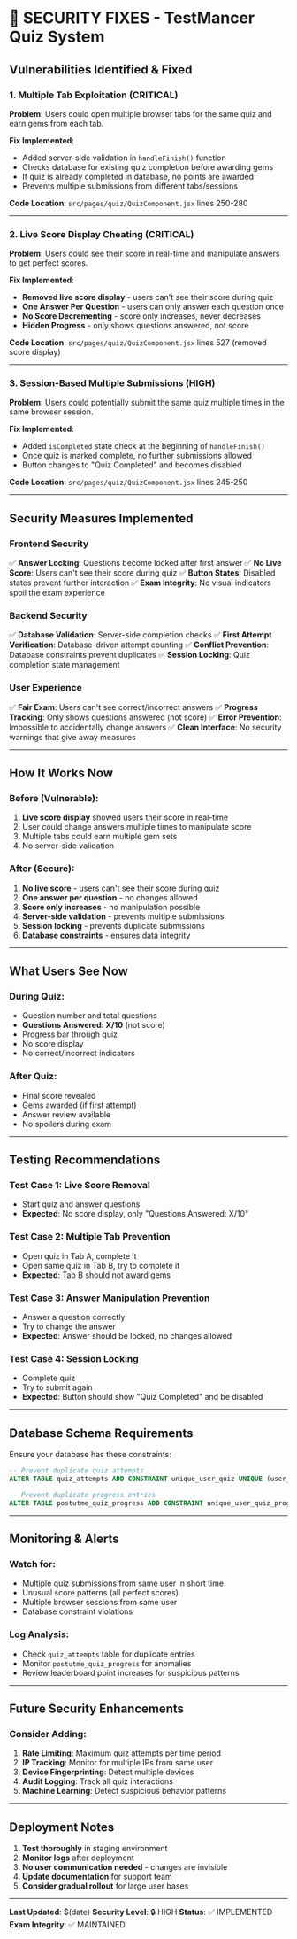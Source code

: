 # 🚨 SECURITY FIXES - TestMancer Quiz System

## **Vulnerabilities Identified & Fixed**

### **1. Multiple Tab Exploitation (CRITICAL)**
**Problem**: Users could open multiple browser tabs for the same quiz and earn gems from each tab.

**Fix Implemented**:
- Added server-side validation in `handleFinish()` function
- Checks database for existing quiz completion before awarding gems
- If quiz is already completed in database, no points are awarded
- Prevents multiple submissions from different tabs/sessions

**Code Location**: `src/pages/quiz/QuizComponent.jsx` lines 250-280

---

### **2. Live Score Display Cheating (CRITICAL)**
**Problem**: Users could see their score in real-time and manipulate answers to get perfect scores.

**Fix Implemented**:
- **Removed live score display** - users can't see their score during quiz
- **One Answer Per Question** - users can only answer each question once
- **No Score Decrementing** - score only increases, never decreases
- **Hidden Progress** - only shows questions answered, not score

**Code Location**: `src/pages/quiz/QuizComponent.jsx` lines 527 (removed score display)

---

### **3. Session-Based Multiple Submissions (HIGH)**
**Problem**: Users could potentially submit the same quiz multiple times in the same browser session.

**Fix Implemented**:
- Added `isCompleted` state check at the beginning of `handleFinish()`
- Once quiz is marked complete, no further submissions allowed
- Button changes to "Quiz Completed" and becomes disabled

**Code Location**: `src/pages/quiz/QuizComponent.jsx` lines 245-250

---

## **Security Measures Implemented**

### **Frontend Security**
✅ **Answer Locking**: Questions become locked after first answer
✅ **No Live Score**: Users can't see their score during quiz
✅ **Button States**: Disabled states prevent further interaction
✅ **Exam Integrity**: No visual indicators spoil the exam experience

### **Backend Security**
✅ **Database Validation**: Server-side completion checks
✅ **First Attempt Verification**: Database-driven attempt counting
✅ **Conflict Prevention**: Database constraints prevent duplicates
✅ **Session Locking**: Quiz completion state management

### **User Experience**
✅ **Fair Exam**: Users can't see correct/incorrect answers
✅ **Progress Tracking**: Only shows questions answered (not score)
✅ **Error Prevention**: Impossible to accidentally change answers
✅ **Clean Interface**: No security warnings that give away measures

---

## **How It Works Now**

### **Before (Vulnerable)**:
1. **Live score display** showed users their score in real-time
2. User could change answers multiple times to manipulate score
3. Multiple tabs could earn multiple gem sets
4. No server-side validation

### **After (Secure)**:
1. **No live score** - users can't see their score during quiz
2. **One answer per question** - no changes allowed
3. **Score only increases** - no manipulation possible
4. **Server-side validation** - prevents multiple submissions
5. **Session locking** - prevents duplicate submissions
6. **Database constraints** - ensures data integrity

---

## **What Users See Now**

### **During Quiz**:
- Question number and total questions
- **Questions Answered: X/10** (not score)
- Progress bar through quiz
- No score display
- No correct/incorrect indicators

### **After Quiz**:
- Final score revealed
- Gems awarded (if first attempt)
- Answer review available
- No spoilers during exam

---

## **Testing Recommendations**

### **Test Case 1: Live Score Removal**
- Start quiz and answer questions
- **Expected**: No score display, only "Questions Answered: X/10"

### **Test Case 2: Multiple Tab Prevention**
- Open quiz in Tab A, complete it
- Open same quiz in Tab B, try to complete it
- **Expected**: Tab B should not award gems

### **Test Case 3: Answer Manipulation Prevention**
- Answer a question correctly
- Try to change the answer
- **Expected**: Answer should be locked, no changes allowed

### **Test Case 4: Session Locking**
- Complete quiz
- Try to submit again
- **Expected**: Button should show "Quiz Completed" and be disabled

---

## **Database Schema Requirements**

Ensure your database has these constraints:
```sql
-- Prevent duplicate quiz attempts
ALTER TABLE quiz_attempts ADD CONSTRAINT unique_user_quiz UNIQUE (user_id, quiz_id);

-- Prevent duplicate progress entries
ALTER TABLE postutme_quiz_progress ADD CONSTRAINT unique_user_quiz_progress UNIQUE (user_id, quiz_id);
```

---

## **Monitoring & Alerts**

### **Watch for**:
- Multiple quiz submissions from same user in short time
- Unusual score patterns (all perfect scores)
- Multiple browser sessions from same user
- Database constraint violations

### **Log Analysis**:
- Check `quiz_attempts` table for duplicate entries
- Monitor `postutme_quiz_progress` for anomalies
- Review leaderboard point increases for suspicious patterns

---

## **Future Security Enhancements**

### **Consider Adding**:
1. **Rate Limiting**: Maximum quiz attempts per time period
2. **IP Tracking**: Monitor for multiple IPs from same user
3. **Device Fingerprinting**: Detect multiple devices
4. **Audit Logging**: Track all quiz interactions
5. **Machine Learning**: Detect suspicious behavior patterns

---

## **Deployment Notes**

1. **Test thoroughly** in staging environment
2. **Monitor logs** after deployment
3. **No user communication needed** - changes are invisible
4. **Update documentation** for support team
5. **Consider gradual rollout** for large user bases

---

**Last Updated**: $(date)
**Security Level**: 🔒 HIGH
**Status**: ✅ IMPLEMENTED
**Exam Integrity**: ✅ MAINTAINED 